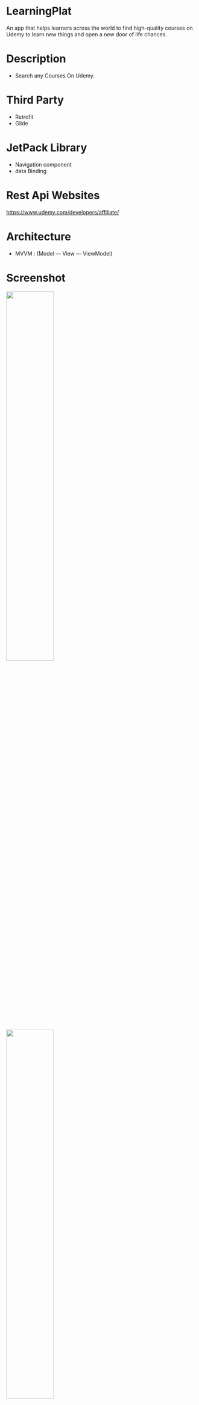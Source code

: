 # LearningPlat
An app that helps learners across the world to find high-quality courses on Udemy to learn new things and open a new door of life chances.

# Description 
- Search any Courses On Udemy.

# Third Party 
- Retrofit
- Glide

# JetPack Library
- Navigation component
- data Binding

# Rest Api Websites
https://www.udemy.com/developers/affiliate/

# Architecture
- MVVM : (Model — View — ViewModel)

# Screenshot 


<img src="https://user-images.githubusercontent.com/56397578/182806054-de8ab6fc-f5fd-4f20-8063-955cc2387fd9.png" width=50% height=50%>
<img src="https://user-images.githubusercontent.com/56397578/182807530-130dbcb9-4546-4f04-b56f-3a85e40a654f.png" width=50% height=50%>
<img src="https://user-images.githubusercontent.com/56397578/182807072-738dab92-8a82-45a2-a17c-8fdec4d10e48.png" width=50% height=50%>
<img src="https://user-images.githubusercontent.com/56397578/182807730-a92904cb-1a88-469c-abec-e2b27a96f3bb.png" width=50% height=50%>
<img src="https://user-images.githubusercontent.com/56397578/182807033-fa3545a0-a2ce-4cee-b878-69c70ea7bc77.png" width=50% height=50%>
